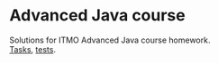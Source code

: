 # Advanced Java course
Solutions for ITMO Advanced Java course homework.  
[Tasks](http://www.kgeorgiy.info/courses/java-advanced/index.html), [tests](https://github.com/artemohanjanyan/java-advanced-2016).
